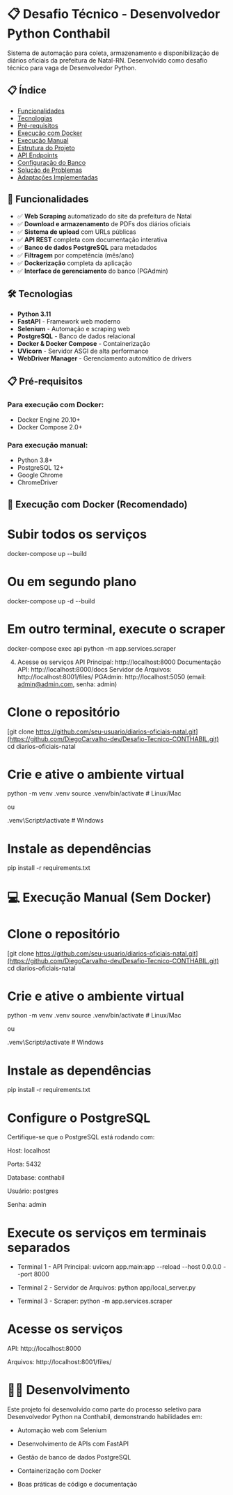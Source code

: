 # 📋 Desafio Técnico - Desenvolvedor Python Conthabil

Sistema de automação para coleta, armazenamento e disponibilização de diários oficiais da prefeitura de Natal-RN. Desenvolvido como desafio técnico para vaga de Desenvolvedor Python.

## 📋 Índice

- [Funcionalidades](#-funcionalidades)
- [Tecnologias](#-tecnologias)
- [Pré-requisitos](#-pré-requisitos)
- [Execução com Docker](#-execução-com-docker)
- [Execução Manual](#-execução-manual)
- [Estrutura do Projeto](#-estrutura-do-projeto)
- [API Endpoints](#-api-endpoints)
- [Configuração do Banco](#-configuração-do-banco)
- [Solução de Problemas](#-solução-de-problemas)
- [Adaptações Implementadas](#-adaptaçoes-implementadas)

## 🚀 Funcionalidades

- ✅ **Web Scraping** automatizado do site da prefeitura de Natal
- ✅ **Download e armazenamento** de PDFs dos diários oficiais
- ✅ **Sistema de upload** com URLs públicas
- ✅ **API REST** completa com documentação interativa
- ✅ **Banco de dados PostgreSQL** para metadados
- ✅ **Filtragem** por competência (mês/ano)
- ✅ **Dockerização** completa da aplicação
- ✅ **Interface de gerenciamento** do banco (PGAdmin)

## 🛠️ Tecnologias

- **Python 3.11**
- **FastAPI** - Framework web moderno
- **Selenium** - Automação e scraping web
- **PostgreSQL** - Banco de dados relacional
- **Docker & Docker Compose** - Containerização
- **UVicorn** - Servidor ASGI de alta performance
- **WebDriver Manager** - Gerenciamento automático de drivers

## 📋 Pré-requisitos

### Para execução com Docker:
- Docker Engine 20.10+
- Docker Compose 2.0+

### Para execução manual:
- Python 3.8+
- PostgreSQL 12+
- Google Chrome
- ChromeDriver

## 🐳 Execução com Docker (Recomendado)

# Subir todos os serviços
docker-compose up --build

# Ou em segundo plano
docker-compose up -d --build

# Em outro terminal, execute o scraper
docker-compose exec api python -m app.services.scraper

4. Acesse os serviços
API Principal: http://localhost:8000
Documentação API: http://localhost:8000/docs
Servidor de Arquivos: http://localhost:8001/files/
PGAdmin: http://localhost:5050 (email: admin@admin.com, senha: admin)

# Clone o repositório
[git clone https://github.com/seu-usuario/diarios-oficiais-natal.git](https://github.com/DiegoCarvalho-dev/Desafio-Tecnico-CONTHABIL.git)
cd diarios-oficiais-natal

# Crie e ative o ambiente virtual
python -m venv .venv
source .venv/bin/activate  # Linux/Mac

 ou
 
.venv\Scripts\activate     # Windows

# Instale as dependências
pip install -r requirements.txt

# 💻 Execução Manual (Sem Docker)
# Clone o repositório
[git clone https://github.com/seu-usuario/diarios-oficiais-natal.git](https://github.com/DiegoCarvalho-dev/Desafio-Tecnico-CONTHABIL.git)
cd diarios-oficiais-natal

# Crie e ative o ambiente virtual
python -m venv .venv
source .venv/bin/activate  # Linux/Mac

 ou
 
.venv\Scripts\activate     # Windows

# Instale as dependências
pip install -r requirements.txt

# Configure o PostgreSQL
Certifique-se que o PostgreSQL está rodando com:

Host: localhost

Porta: 5432

Database: conthabil

Usuário: postgres

Senha: admin

# Execute os serviços em terminais separados
- Terminal 1 - API Principal:
uvicorn app.main:app --reload --host 0.0.0.0 --port 8000

- Terminal 2 - Servidor de Arquivos:
python app/local_server.py

- Terminal 3 - Scraper:
python -m app.services.scraper

# Acesse os serviços
API: http://localhost:8000

Arquivos: http://localhost:8001/files/

# 👨‍💻 Desenvolvimento
 Este projeto foi desenvolvido como parte do processo seletivo para Desenvolvedor Python na Conthabil, demonstrando habilidades em:

- Automação web com Selenium

- Desenvolvimento de APIs com FastAPI

- Gestão de banco de dados PostgreSQL

- Containerização com Docker

- Boas práticas de código e documentação
